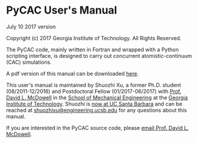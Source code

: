 # PyCAC User's Manual

July 10 2017 version

Copyright (c) 2017 Georgia Institute of Technology. All Rights Reserved.

The PyCAC code, mainly written in Fortran and wrapped with a Python scripting interface, is designed to carry out concurrent atomistic-continuum (CAC) simulations.

A pdf version of this manual can be downloaded <a href="PyCAC.pdf" target="_blank">here</a>.

This user's manual is maintained by Shuozhi Xu, a former Ph.D. student (08/2011-12/2016) and Postdoctoral Fellow (01/2017-06/2017) with [Prof. David L. McDowell](http://www.me.gatech.edu/faculty/mcdowell) in the [School of Mechanical Engineering](http://www.me.gatech.edu) at the [Georgia Institute of Technology](http://www.gatech.edu). Shuozhi is [now at UC Santa Barbara](http://shuozhixu.cnsi.ucsb.edu) and can be reached at [shuozhixu@engineering.ucsb.edu](mailto:shuozhixu@engineering.ucsb.edu) for any questions about this manual.

If you are interested in the PyCAC source code, please [email Prof. David L. McDowell](mailto:david.mcdowell@me.gatech.edu).

<div align="left">
<script type='text/javascript' id='clustrmaps' src='//cdn.clustrmaps.com/map_v2.js?cl=ffffff&w=200&t=n&d=30Dl_9gZAj_TuS16lGZOr7R3TE1Zp0o2NetG4zABRec'></script>
</div>